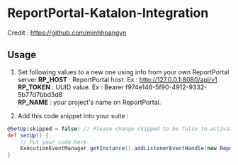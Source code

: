# ReportPortal-Katalon-Integration
Credit : https://github.com/minhhoangvn

## Usage
1. Set following values to a new one using info from your own ReportPortal server 
**RP_HOST** : ReportPortal host. Ex : http://127.0.0.1:8080/api/v1  
**RP_TOKEN** : UUID value. Ex : Bearer f974e146-5f90-4912-9332-5b77d7bbd3d8  
**RP_NAME** : your project's name on ReportPortal.  

2. Add this code snippet into your suite :  
```groovy
@SetUp(skipped = false) // Please change skipped to be false to activate this method.
def setUp() {
	// Put your code here.
	ExecutionEventManager.getInstance().addListenerEventHandle(new ReportPortalListener("API_Sample_Suite"))
}
```
